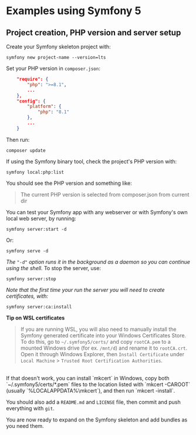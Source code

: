# Examples using Symfony 5

## Project creation, PHP version and server setup

Create your Symfony skeleton project with:

```
symfony new project-name --version=lts
```

Set your PHP version in `composer.json`:
```json
    "require": {
        "php": ">=8.1",
        ...
    },
    "config": {
        "platform": {
            "php": "8.1"
        },
        ...
    }
```

Then run:
```shell
composer update
```

If using the Symfony binary tool, check the project's PHP version with:
```shell
symfony local:php:list
```
You should see the PHP version and something like:
>The current PHP version is selected from composer.json from current dir

You can test your Symfony app with any webserver or with Symfony's own local web server, by running:
```shell
symfony server:start -d
```
Or:
```shell
symfony serve -d
```
*The `"-d"` option runs it in the background as a daemon so you can continue using the shell.*
To stop the server, use:
```shell
symfony server:stop
```

*Note that the first time your run the server you will need to create certificates, with:*
```shell
symfony server:ca:install
```

**Tip on WSL certificates**
>If you are running WSL, you will also need to manually install the Symfony generated certificate into your Windows Certificates Store. To do this, go to `~/.symfony5/certs/` and copy `rootCA.pem` to a mounted Windows drive (for ex. `/mnt/d`) and rename it to `rootCA.crt`. Open it through Windows Explorer, then `Install Certificate` under `Local Machine` > `Trusted Root Certification Authorities`.<br>
<br>
If that doesn't work, you can install `mkcert` in Windows, copy both `~/.symfony5/certs/*.pem` files to the location listed with `mkcert -CAROOT` (usually `%LOCALAPPDATA%\mkcert`), and then run `mkcert -install`.

You should also add a `README.md` and `LICENSE` file, then commit and push everything with `git`.

You are now ready to expand on the Symfony skeleton and add bundles as you need them.